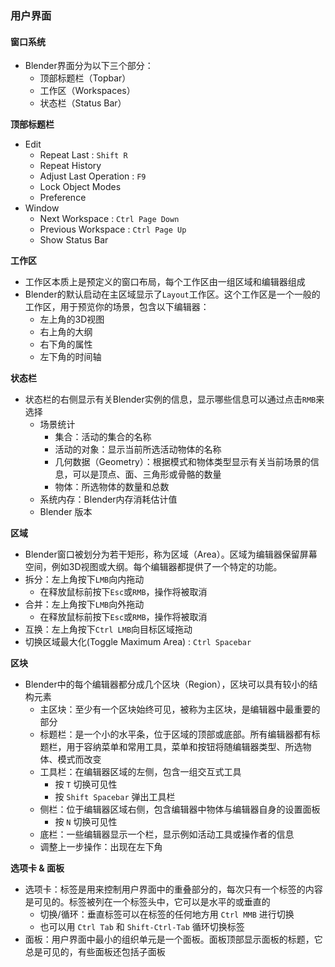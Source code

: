 




### 用户界面
#### 窗口系统
- Blender界面分为以下三个部分：
  - 顶部标题栏（Topbar）
  - 工作区（Workspaces）
  - 状态栏（Status Bar）

**顶部标题栏**
- Edit
  - Repeat Last : `Shift R`
  - Repeat History
  - Adjust Last Operation : `F9`
  - Lock Object Modes
  - Preference
- Window
  - Next Workspace : `Ctrl Page Down`
  - Previous Workspace : `Ctrl Page Up`
  - Show Status Bar

**工作区**
- 工作区本质上是预定义的窗口布局，每个工作区由一组区域和编辑器组成
- Blender的默认启动在主区域显示了`Layout`工作区。这个工作区是一个一般的工作区，用于预览你的场景，包含以下编辑器：
  - 左上角的3D视图
  - 右上角的大纲
  - 右下角的属性
  - 左下角的时间轴

**状态栏**
- 状态栏的右侧显示有关Blender实例的信息，显示哪些信息可以通过点击`RMB`来选择
  - 场景统计
    - 集合：活动的集合的名称
    - 活动的对象：显示当前所选活动物体的名称
    - 几何数据（Geometry）：根据模式和物体类型显示有关当前场景的信息，可以是顶点、面、三角形或骨骼的数量
    - 物体：所选物体的数量和总数
  - 系统内存：Blender内存消耗估计值
  - Blender 版本

**区域**
- Blender窗口被划分为若干矩形，称为区域（Area）。区域为编辑器保留屏幕空间，例如3D视图或大纲。每个编辑器都提供了一个特定的功能。
- 拆分：左上角按下`LMB`向内拖动
  - 在释放鼠标前按下`Esc`或`RMB`，操作将被取消
- 合并：左上角按下`LMB`向外拖动
  - 在释放鼠标前按下`Esc`或`RMB`，操作将被取消
- 互换：左上角按下`Ctrl LMB`向目标区域拖动
- 切换区域最大化(Toggle Maximum Area) : `Ctrl Spacebar`

**区块**
- Blender中的每个编辑器都分成几个区块（Region），区块可以具有较小的结构元素
  - 主区块：至少有一个区块始终可见，被称为主区块，是编辑器中最重要的部分
  - 标题栏：是一个小的水平条，位于区域的顶部或底部。所有编辑器都有标题栏，用于容纳菜单和常用工具，菜单和按钮将随编辑器类型、所选物体、模式而改变
  - 工具栏：在编辑器区域的左侧，包含一组交互式工具
    - 按 `T` 切换可见性
    - 按 `Shift Spacebar` 弹出工具栏
  - 侧栏：位于编辑器区域右侧，包含编辑器中物体与编辑器自身的设置面板
    - 按 `N` 切换可见性
  - 底栏：一些编辑器显示一个栏，显示例如活动工具或操作者的信息
  - 调整上一步操作：出现在左下角

**选项卡 & 面板**
- 选项卡：标签是用来控制用户界面中的重叠部分的，每次只有一个标签的内容是可见的。标签被列在一个标签头中，它可以是水平的或垂直的
  - 切换/循环：垂直标签可以在标签的任何地方用 `Ctrl MMB` 进行切换
  - 也可以用 `Ctrl Tab` 和 `Shift-Ctrl-Tab` 循环切换标签
- 面板：用户界面中最小的组织单元是一个面板。面板顶部显示面板的标题，它总是可见的，有些面板还包括子面板


